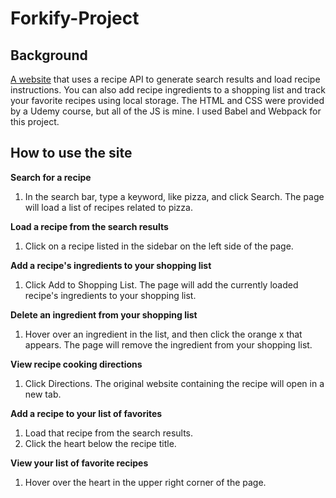 # Forkify-Project
## Background
[A website](https://verumemanio.github.io/Forkify-Project/) that uses a recipe API to generate search results and load recipe instructions. You can also add recipe ingredients to a shopping list and track your favorite recipes using local storage. The HTML and CSS were provided by a Udemy course, but all of the JS is mine. I used Babel and Webpack for this project.

## How to use the site
<b>Search for a recipe</b>
1. In the search bar, type a keyword, like pizza, and click Search. The page will load a list of recipes related to pizza.

<b>Load a recipe from the search results</b>
1. Click on a recipe listed in the sidebar on the left side of the page.

<b>Add a recipe's ingredients to your shopping list</b>
1. Click Add to Shopping List. The page will add the currently loaded recipe's ingredients to your shopping list.

<b>Delete an ingredient from your shopping list</b>
1. Hover over an ingredient in the list, and then click the orange x that appears. The page will remove the ingredient from your shopping list.

<b>View recipe cooking directions</b>
1. Click Directions. The original website containing the recipe will open in a new tab.

<b>Add a recipe to your list of favorites</b>
1. Load that recipe from the search results.
2. Click the heart below the recipe title.

<b>View your list of favorite recipes</b>
1. Hover over the heart in the upper right corner of the page.
